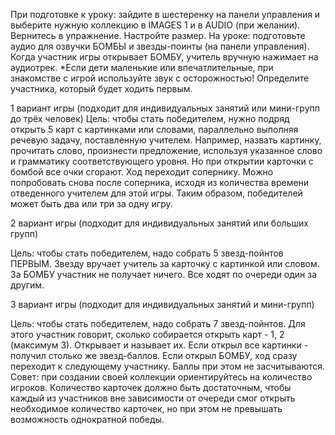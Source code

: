 При подготовке к уроку: зайдите в шестеренку на панели управления и выберите нужную коллекцию в IMAGES 1 и в AUDIO (при желании). Вернитесь в упражнение. Настройте размер. 
На уроке: подготовьте аудио для озвучки БОМБЫ и звезды-поинты (на панели управления). Когда участник игры открывает БОМБУ, учитель вручную нажимает на аудиотрек. *Если дети маленькие или впечатлительные, при знакомстве с игрой используйте звук с осторожностью!
Определите участника, который будет ходить первым.

1 вариант игры (подходит для индивидуальных занятий или мини-групп до трёх человек)
Цель: чтобы стать победителем, нужно подряд открыть 5 карт с картинками или словами, параллельно выполняя речевую задачу, поставленную учителем. Например,
назвать картинку, прочитать слово, произнести предложение, используя указанное слово и грамматику соответствующего уровня.
Но при открытии карточки с бомбой все очки сгорают. Ход переходит сопернику. Можно попробовать снова после соперника, исходя из количества времени отведенного учителем для этой игры. Таким образом, победителей может быть два или три за одну игру.

2 вариант игры (подходит для индивидуальных занятий или больших групп)

Цель: чтобы стать победителем, надо собрать 5 звезд-пойнтов ПЕРВЫМ. Звезду вручает учитель за карточку с картинкой или словом. За БОМБУ участник не получает ничего. Все ходят по очереди один за другим.

3 вариант игры (подходит для индивидуальных занятий и мини-групп)

Цель: чтобы стать победителем, надо собрать 7 звезд-пойнтов. Для этого участник говорит, сколько собирается открыть карт - 1, 2 (максимум 3). Открывает и называет их. Если открыл все картинки - получил столько же звезд-баллов. Если открыл БОМБУ, ход сразу переходит к следующему участнику. Баллы при этом не засчитываются. 
Совет: при создании своей коллекции ориентируйтесь на количество игроков. Количество карточек должно быть достаточным, чтобы каждый из участников вне зависимости от очереди смог открыть необходимое количество карточек, но при этом не превышать возможность однократной победы. 
